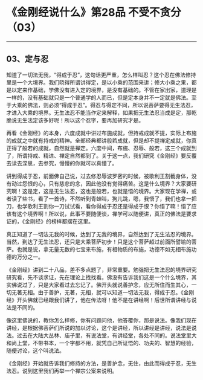 # 《金刚经说什么》第28品 不受不贪分（03）

------

## 03、定与忍

知道了一切法无我，“得成于忍”，这句话更严重，怎么样叫忍？这个忍在佛法修持里是一个大境界。我们晓得所谓讲得定，是以小乘的范围来讲；修大小乘之果，都是以定来作基础，学佛没有进入定的境界，是没有基础的。不管在家出家，道理是一样的，没有基础就只是一个普通学的人而已，但是定本身并不一定就是佛法。至于大乘的佛法，则必须“得成于忍”。得忍与得定不同，所以说菩萨要得无生法忍，才进入大乘的境界。无生法忍不能当作定来解释，如果把无生法忍当成是定，那乾脆说无生法定该多好呢！所以这个忍字，要再加研究才是。

再看《金刚经》的本身，六度成就中讲过布施成就，但持戒成就不提，实际上布施的成就之中就有持戒的精神。全部经典都讲般若成就，但是却不提禅定成就，你真正得了般若的成就，自然就是禅定。六度中间，布施、忍辱、般若，这三个成就到了，所谓持戒、精进、禅定自然都到了。关于这一点，我们研究《金刚经》要反覆去读去深思，去参究，慢慢的你就可以真懂了。

讲到得成于忍，前面佛自己说，过去修忍辱波罗密的时候，被歌利王割截身体，没有动过怨恨的心，只有慈悲的念，因此他没有觉得痛苦。这是什么境界？大家要研究啊！这是定，这是无生法忍，这也是般若，也就是悟的境界。大家现在学禅，或者读了些书，看了一首诗，不然听到青蛙叫，狗儿跳，嗯，我悟了，我们也拿一把刀，也学歌利王割你一刀试试看，看你得成于忍还是得成于恨？你悟了嘛！悟了应该有这个境界啊！所以说，此事不要随便谈，禅学可以随便讲，真正的佛法是要求证的，《金刚经》的榜样都摆在这里。

真正知道了一切法无我的时候，达到了无我的境界，自然达到了无生法忍的境界。当然，到达了无生法忍，还只是大乘菩萨初步！只是这个菩萨超过前面所譬喻的菩萨。也就是说，拿无量无数的七宝来布施，有相物质的布施，功德不如无相布施功德的万分之一。

《金刚经》讲到二十八品，差不多点题了，非常重要。勉强把无生法忍的境界研究研究看，先不谈求证，先在理论上找找看。佛没有告诉我们这是一个什么境界，其实佛说过了，只是大家看过去忘记了。佛开头就说善护念，应无所住而生其心，一切无著无相。由于善护，无著，无相，就可以知道一切法无我，得成于忍。《金刚经》开头佛就已经跟我们讲了，他在传法呀！他不是在讲经啊！后世所谓讲经与说法是不同的。

像这里佛说的，教你怎么样修，你有问题问他，他答覆你，那是说法。像我们现在讲经，是根据佛菩萨们所说的加以讨论，这个是讲经，所以讲经是讲经，说法是说法。过去在大陆大丛林、庙子里，有说法堂，有讲经堂，各处不同的。说法堂里大和尚上堂，不带书本，一个字都不用，就凭自己所证悟的、功夫的、智慧的经验，随便讨论，这个叫说法。

《金刚经》开始就告诉我们修持的方法，是善护念，无住，由此而得成于忍，无生法忍。说到这里我们再举一个禅宗公案来说明。

